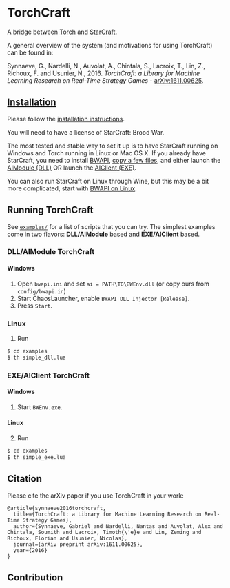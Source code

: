 # TorchCraft

A bridge between [Torch](http://torch.ch/) and [StarCraft](http://us.blizzard.com/en-us/games/sc/).

A general overview of the system (and motivations for using TorchCraft) can be found in:

Synnaeve, G., Nardelli, N., Auvolat, A., Chintala, S., Lacroix, T., Lin, Z.,
Richoux, F. and Usunier, N., 2016. _TorchCraft: a Library for Machine Learning Research
on Real-Time Strategy Games_ - [arXiv:1611.00625](https://arxiv.org/abs/1611.00625).


## [Installation](docs/user/installation.md)

Please follow the [installation instructions](docs/user/installation.md). 

You will need to have a license of StarCraft: Brood War. 

The most tested and stable way to set it up is to have StarCraft running on Windows 
and Torch running in Linux or Mac OS X. If you already have StarCraft, you need to
install [BWAPI](docs/user/installation.md#bwapi),
[copy a few files](docs/user/installation.md#torchcraft-common-prerequisites), 
and either launch the [AIModule (DLL)](docs/user/installation.md#torchcraft-aimodule-dll-for-users) 
OR launch the [AIClient (EXE)](docs/user/installation.md#torchcraft-aiclient-exe-for-users). 

You can also run StarCraft on Linux through Wine, but this may be a bit more 
complicated, start with 
[BWAPI on Linux](https://github.com/TorchCraft/TorchCraft/blob/master/docs/user/bwapi_on_linux.md).


## Running TorchCraft

See [`examples/`](examples/) for a list of scripts that you can try.
The simplest examples come in two flavors: **DLL/AIModule** based and **EXE/AIClient**
based.

### DLL/AIModule TorchCraft

#### Windows

1. Open `bwapi.ini` and set `ai = PATH\TO\BWEnv.dll` (or copy
   ours from `config/bwapi.in`)
2. Start ChaosLauncher, enable `BWAPI DLL Injector [Release]`.
3. Press `Start`.

### Linux

1. Run

```bash
$ cd examples
$ th simple_dll.lua
```

### EXE/AIClient TorchCraft

#### Windows

1. Start `BWEnv.exe`.

#### Linux

2. Run

```bash
$ cd examples
$ th simple_exe.lua
```

## Citation

Please cite the arXiv paper if you use TorchCraft in your work:

```
@article{synnaeve2016torchcraft,
  title={TorchCraft: a Library for Machine Learning Research on Real-Time Strategy Games},
  author={Synnaeve, Gabriel and Nardelli, Nantas and Auvolat, Alex and Chintala, Soumith and Lacroix, Timoth{\'e}e and Lin, Zeming and Richoux, Florian and Usunier, Nicolas},
  journal={arXiv preprint arXiv:1611.00625},
  year={2016}
}
```

## Contribution
